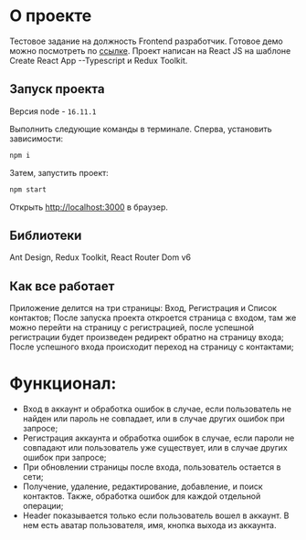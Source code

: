 # О проекте

Тестовое задание на должность Frontend разработчик.
Готовое демо можно посмотреть по [ссылке](https://contact-list-react-redux-ts.vercel.app).
Проект написан на React JS на шаблоне Create React App --Typescript и Redux Toolkit.

## Запуск проекта

Версия node - `16.11.1`

Выполнить следующие команды в терминале.
Сперва, установить зависимости:

```bash
npm i
```

Затем, запустить проект:

```bash
npm start
```

Открыть [http://localhost:3000](http://localhost:3000) в браузер.

## Библиотеки

Ant Design, Redux Toolkit, React Router Dom v6

## Как все работает

Приложение делится на три страницы: Вход, Регистрация и Список контактов;
После запуска проекта откроется страница с входом, там же можно перейти на страницу с регистрацией, после успешной регистрации будет произведен редирект обратно на страницу входа;
После успешного входа происходит переход на страницу с контактами;

# Функционал:

- Вход в аккаунт и обработка ошибок в случае, если пользователь не найден или пароль не совпадает, или в случае других ошибок при запросе;
- Регистрация аккаунта и обработка ошибок в случае, если пароли не совпадают или пользователь уже существует, или в случае других ошибок при запросе;
- При обновлении страницы после входа, пользователь остается в сети;
- Получение, удаление, редактирование, добавление, и поиск контактов. Также, обработка ошибок для каждой отдельной операции;
- Header показывается только если пользователь вошел в аккаунт. В нем есть аватар пользователя, имя, кнопка выхода из аккаунта.
